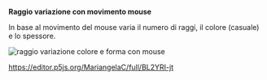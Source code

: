 **Raggio variazione con movimento mouse**

In base al movimento del mouse varia il numero di raggi, il colore (casuale) e lo spessore.

![raggio variazione colore e forma con mouse](https://user-images.githubusercontent.com/28058955/111624898-88acf500-87ec-11eb-8765-415ea86f0840.PNG)

https://editor.p5js.org/MariangelaC/full/BL2YRI-jt
